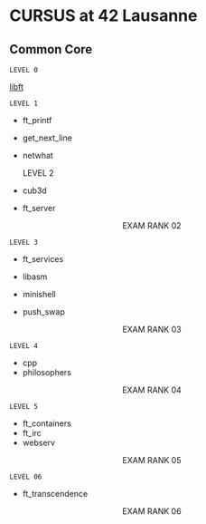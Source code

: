 
# CURSUS at 42 Lausanne

## Common Core

	LEVEL 0
[libft](./libft)


	LEVEL 1
  - ft_printf
  - get_next_line
  - netwhat

	LEVEL 2
  - cub3d
  - ft_server

<p align="center">
EXAM RANK 02
</p>

	LEVEL 3
  - ft_services

  - libasm
  - minishell
  - push_swap

<p align="center">
EXAM RANK 03
</p>

	LEVEL 4
  - cpp
  - philosophers

<p align="center">
EXAM RANK 04
</p>

	LEVEL 5
  - ft_containers
  - ft_irc
  - webserv

<p align="center">
EXAM RANK 05
</p>

	LEVEL 06
  - ft_transcendence 

<p align="center">
EXAM RANK 06
</p>
